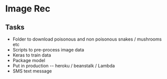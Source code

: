 # Image Rec

## Tasks

* Folder to download poisonous and non poisonous snakes / mushrooms etc
* Scripts to pre-process image data
* Keras to train data
* Package model
* Put in production -- heroku / beanstalk / Lambda
* SMS text message